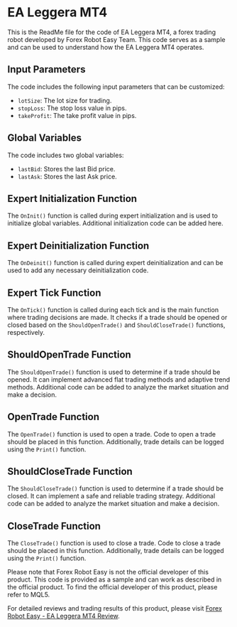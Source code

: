 # EA Leggera MT4

This is the ReadMe file for the code of EA Leggera MT4, a forex trading robot developed by Forex Robot Easy Team. This code serves as a sample and can be used to understand how the EA Leggera MT4 operates.

## Input Parameters

The code includes the following input parameters that can be customized:

- `lotSize`: The lot size for trading.
- `stopLoss`: The stop loss value in pips.
- `takeProfit`: The take profit value in pips.

## Global Variables

The code includes two global variables:

- `lastBid`: Stores the last Bid price.
- `lastAsk`: Stores the last Ask price.

## Expert Initialization Function

The `OnInit()` function is called during expert initialization and is used to initialize global variables. Additional initialization code can be added here.

## Expert Deinitialization Function

The `OnDeinit()` function is called during expert deinitialization and can be used to add any necessary deinitialization code.

## Expert Tick Function

The `OnTick()` function is called during each tick and is the main function where trading decisions are made. It checks if a trade should be opened or closed based on the `ShouldOpenTrade()` and `ShouldCloseTrade()` functions, respectively.

## ShouldOpenTrade Function

The `ShouldOpenTrade()` function is used to determine if a trade should be opened. It can implement advanced flat trading methods and adaptive trend methods. Additional code can be added to analyze the market situation and make a decision.

## OpenTrade Function

The `OpenTrade()` function is used to open a trade. Code to open a trade should be placed in this function. Additionally, trade details can be logged using the `Print()` function.

## ShouldCloseTrade Function

The `ShouldCloseTrade()` function is used to determine if a trade should be closed. It can implement a safe and reliable trading strategy. Additional code can be added to analyze the market situation and make a decision.

## CloseTrade Function

The `CloseTrade()` function is used to close a trade. Code to close a trade should be placed in this function. Additionally, trade details can be logged using the `Print()` function.

Please note that Forex Robot Easy is not the official developer of this product. This code is provided as a sample and can work as described in the official product. To find the official developer of this product, please refer to MQL5.

For detailed reviews and trading results of this product, please visit [Forex Robot Easy - EA Leggera MT4 Review](https://forexroboteasy.com/forex-robot-review/ea-leggera-mt4-review-advanced-forex-trading-tool/).

